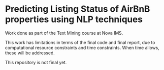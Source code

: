 # Predicting Listing Status of AirBnB properties using NLP techniques

Work done as part of the Text Mining course at Nova IMS.

This work has limitations in terms of the final code and final report, due to computational resource constraints and time constraints. When time allows, these will be addressed.


This repository is not final yet.

